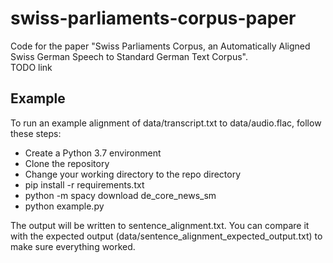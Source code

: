 # swiss-parliaments-corpus-paper
Code for the paper "Swiss Parliaments Corpus, an Automatically Aligned Swiss German Speech to Standard German Text Corpus".  
TODO link

## Example
To run an example alignment of data/transcript.txt to data/audio.flac, follow these steps:
- Create a Python 3.7 environment
- Clone the repository
- Change your working directory to the repo directory
- pip install -r requirements.txt
- python -m spacy download de_core_news_sm
- python example.py

The output will be written to sentence_alignment.txt. You can compare it with the expected output (data/sentence_alignment_expected_output.txt) to make sure everything worked.
